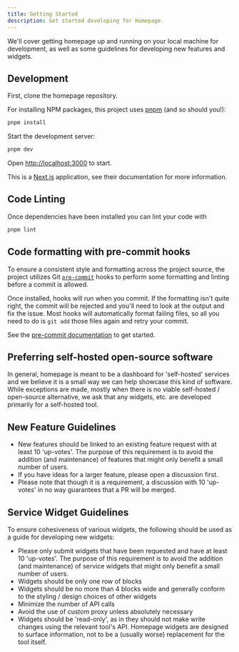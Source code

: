```yaml
---
title: Getting Started
description: Get started developing for Homepage.
---
```


We'll cover getting homepage up and running on your local machine for development, as well as some guidelines for developing new features and widgets.

## Development

First, clone the homepage repository.

For installing NPM packages, this project uses [pnpm](https://pnpm.io/) (and so should you!):

```bash
pnpm install
```

Start the development server:

```bash
pnpm dev
```

Open [http://localhost:3000](http://localhost:3000) to start.

This is a [Next.js](https://nextjs.org/) application, see their documentation for more information.

## Code Linting

Once dependencies have been installed you can lint your code with

```bash
pnpm lint
```

## Code formatting with pre-commit hooks

To ensure a consistent style and formatting across the project source, the project utilizes Git [`pre-commit`](https://git-scm.com/book/en/v2/Customizing-Git-Git-Hooks) hooks to perform some formatting and linting before a commit is allowed.

Once installed, hooks will run when you commit. If the formatting isn't quite right, the commit will be rejected and you'll need to look at the output and fix the issue. Most hooks will automatically format failing files, so all you need to do is `git add` those files again and retry your commit.

See the [pre-commit documentation](https://pre-commit.com/#install) to get started.

## Preferring self-hosted open-source software

In general, homepage is meant to be a dashboard for 'self-hosted' services and we believe it is a small way we can help showcase this kind of software. While exceptions are made, mostly when there is no viable
self-hosted / open-source alternative, we ask that any widgets, etc. are developed primarily for a self-hosted tool.

## New Feature Guidelines

- New features should be linked to an existing feature request with at least 10 'up-votes'. The purpose of this requirement is to avoid the addition (and maintenance) of features that might only benefit a small number of users.
- If you have ideas for a larger feature, please open a discussion first.
- Please note that though it is a requirement, a discussion with 10 'up-votes' in no way guarantees that a PR will be merged.

## Service Widget Guidelines

To ensure cohesiveness of various widgets, the following should be used as a guide for developing new widgets:

- Please only submit widgets that have been requested and have at least 10 'up-votes'. The purpose of this requirement is to avoid the addition (and maintenance) of service widgets that might only benefit a small number of users.
- Widgets should be only one row of blocks
- Widgets should be no more than 4 blocks wide and generally conform to the styling / design choices of other widgets
- Minimize the number of API calls
- Avoid the use of custom proxy unless absolutely necessary
- Widgets should be 'read-only', as in they should not make write changes using the relevant tool's API. Homepage widgets are designed to surface information, not to be a (usually worse) replacement for the tool itself.
